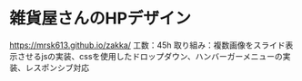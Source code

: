 # 雑貨屋さんのHPデザイン 
<https://mrsk613.github.io/zakka/> 
工数：45h 
取り組み：複数画像をスライド表示させるjsの実装、cssを使用したドロップダウン、ハンバーガーメニューの実装、レスポンシブ対応
